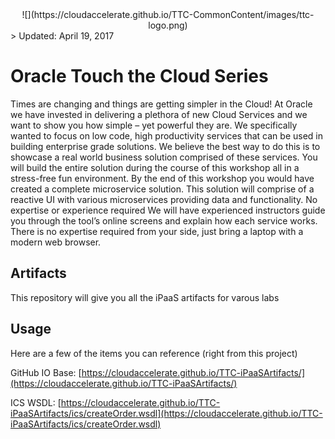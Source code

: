 <center>![](https://cloudaccelerate.github.io/TTC-CommonContent/images/ttc-logo.png)</center> 
> Updated: April 19, 2017

# Oracle Touch the Cloud Series 
Times are changing and things are getting simpler in the Cloud! At Oracle we have invested in delivering a plethora of new Cloud Services and we want to show you how simple – yet powerful they are. We specifically wanted to focus on low code, high productivity services that can be used in building enterprise grade solutions. We believe the best way to do this is to showcase a real world business solution comprised of these services. You will build the entire solution during the course of this workshop all in a stress-free fun environment. By the end of this workshop you would have created a complete microservice solution. This solution will comprise of a reactive UI with various microservices providing data and functionality. No expertise or experience required We will have experienced instructors guide you through the tool’s online screens and explain how each service works. There is no expertise required from your side, just bring a laptop with a modern web browser.

## Artifacts
This repository will give you all the iPaaS artifacts for varous labs
                            
## Usage
Here are a few of the items you can reference (right from this project)

GitHub IO Base: [https://cloudaccelerate.github.io/TTC-iPaaSArtifacts/](https://cloudaccelerate.github.io/TTC-iPaaSArtifacts/)

ICS WSDL: [https://cloudaccelerate.github.io/TTC-iPaaSArtifacts/ics/createOrder.wsdl](https://cloudaccelerate.github.io/TTC-iPaaSArtifacts/ics/createOrder.wsdl)
